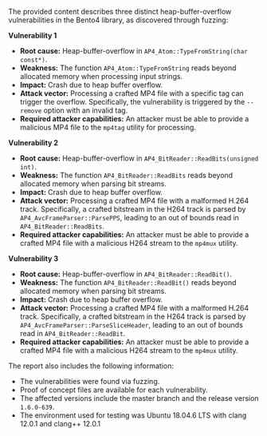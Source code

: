 The provided content describes three distinct heap-buffer-overflow vulnerabilities in the Bento4 library, as discovered through fuzzing:

**Vulnerability 1**

*   **Root cause:** Heap-buffer-overflow in `AP4_Atom::TypeFromString(char const*)`.
*   **Weakness:** The function `AP4_Atom::TypeFromString` reads beyond allocated memory when processing input strings.
*   **Impact:** Crash due to heap buffer overflow.
*  **Attack vector:** Processing a crafted MP4 file with a specific tag can trigger the overflow. Specifically, the vulnerability is triggered by the `--remove` option with an invalid tag.
*   **Required attacker capabilities:** An attacker must be able to provide a malicious MP4 file to the `mp4tag` utility for processing.

**Vulnerability 2**

*   **Root cause:** Heap-buffer-overflow in `AP4_BitReader::ReadBits(unsigned int)`.
*   **Weakness:** The function `AP4_BitReader::ReadBits` reads beyond allocated memory when parsing bit streams.
*   **Impact:** Crash due to heap buffer overflow.
*   **Attack vector:** Processing a crafted MP4 file with a malformed H.264 track. Specifically, a crafted bitstream in the H264 track is parsed by `AP4_AvcFrameParser::ParsePPS`, leading to an out of bounds read in `AP4_BitReader::ReadBits`.
*   **Required attacker capabilities:** An attacker must be able to provide a crafted MP4 file with a malicious H264 stream to the `mp4mux` utility.

**Vulnerability 3**

*   **Root cause:** Heap-buffer-overflow in `AP4_BitReader::ReadBit()`.
*   **Weakness:** The function `AP4_BitReader::ReadBit()` reads beyond allocated memory when parsing bit streams.
*   **Impact:** Crash due to heap buffer overflow.
*   **Attack vector:** Processing a crafted MP4 file with a malformed H.264 track. Specifically, a crafted bitstream in the H264 track is parsed by `AP4_AvcFrameParser::ParseSliceHeader`, leading to an out of bounds read in `AP4_BitReader::ReadBit`.
*   **Required attacker capabilities:** An attacker must be able to provide a crafted MP4 file with a malicious H264 stream to the `mp4mux` utility.

The report also includes the following information:
*   The vulnerabilities were found via fuzzing.
*   Proof of concept files are available for each vulnerability.
*   The affected versions include the master branch and the release version `1.6.0-639`.
*   The environment used for testing was Ubuntu 18.04.6 LTS with clang 12.0.1 and clang++ 12.0.1